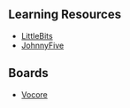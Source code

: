 ## Learning Resources
- [LittleBits](http://littlebits.cc)
- [JohnnyFive](http://johnny-five.io)


## Boards
- [Vocore](http://vocore.io/#store)
